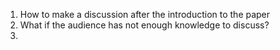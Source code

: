 1. How to make a discussion after the introduction to the paper
2. What if the audience has not enough knowledge to discuss?
3. 
